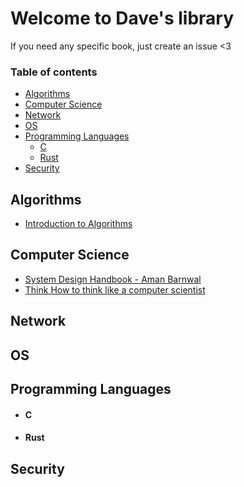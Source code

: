 # Welcome to Dave's library

If you need any specific book, just create an issue <3

### Table of contents
<!--toc:start-->
- [Algorithms](#algorithms)
- [Computer Science](#computer-science)
- [Network](#network)
- [OS](#os)
- [Programming Languages](#programming-languages)
  - [C](#c)
  - [Rust](#rust)
- [Security](#security)
<!--toc:end-->

## Algorithms

- [Introduction to Algorithms]("./Algorithms/Introduction-to-Algorithms.pdf)

## Computer Science

- [System Design Handbook - Aman Barnwal](./Computer-Science/System-Design-Handbook-Aman-Barnwal.pdf)
- [Think How to think like a computer scientist](./Computer-Science/Think-How-to-think-like-a-computer-scientist-Think-C++.pdf)

## Network

## OS

## Programming Languages

- #### C

- #### Rust

## Security
